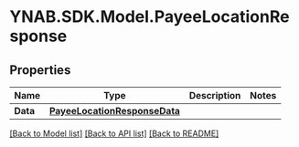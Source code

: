 # YNAB.SDK.Model.PayeeLocationResponse
## Properties

Name | Type | Description | Notes
------------ | ------------- | ------------- | -------------
**Data** | [**PayeeLocationResponseData**](PayeeLocationResponseData.md) |  | 

[[Back to Model list]](../README.md#documentation-for-models) [[Back to API list]](../README.md#documentation-for-api-endpoints) [[Back to README]](../README.md)


